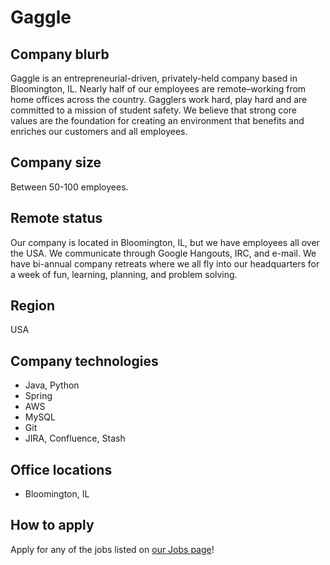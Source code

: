 # Gaggle

## Company blurb

Gaggle is an entrepreneurial-driven, privately-held company based in Bloomington, IL. Nearly half of our employees are remote–working from home offices across the country. Gagglers work hard, play hard and are committed to a mission of student safety. We believe that strong core values are the foundation for creating an environment that benefits and enriches our customers and all employees.

## Company size

Between 50-100 employees.

## Remote status

Our company is located in Bloomington, IL, but we have employees all over the USA. We communicate through Google Hangouts, IRC, and e-mail. We have bi-annual company retreats where we all fly into our headquarters for a week of fun, learning, planning, and problem solving.

## Region

USA

## Company technologies

- Java, Python
- Spring
- AWS
- MySQL
- Git
- JIRA, Confluence, Stash

## Office locations

- Bloomington, IL

## How to apply

Apply for any of the jobs listed on [our Jobs page](https://www.gaggle.net/careers-culture/)!
